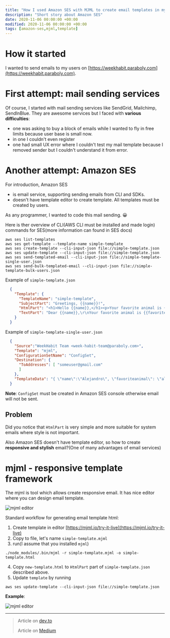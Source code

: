 ```yaml
---
title: "How I used Amazon SES with MJML to create email templates in my side-project"
description: "Short story about Amazon SES"
date: 2020-11-06 00:00:00 +00:00
modified: 2020-11-06 00:00:00 +00:00
tags: [amazon-ses,mjml,template]
---
```


# How it started

I wanted to send emails to my users on [https://weekhabit.paraboly.com](https://weekhabit.paraboly.com). 


# First attempt: mail sending services

Of course, I started with mail sending services like SendGrid, Mailchimp, SendInBlue. They are awesome services but I faced with **various difficulties**:
- one was asking to buy a block of emails while I wanted to fly in free limits because user base is small now.
- in one I couldn't even register
- one had small UX error where I couldn't test my mail template because I removed sender but I couldn't understand it from error.

# Another attempt: Amazon SES

For introduction, Amazon SES 
- is email service, supporting sending emails from CLI and SDKs.
- doesn't have template editor to create template. All templates must be created by users.

As any programmer, I wanted to code this mail sending. 😀

Here is ther overview of CLI(AWS CLI must be installed and made login) commands for SES(more information can found in SES docs)

```shell
aws ses list-templates
aws ses get-template --template-name simple-template
aws ses create-template --cli-input-json file://simple-template.json
aws ses update-template --cli-input-json file://simple-template.json
aws ses send-templated-email --cli-input-json file://simple-template-single-user.json
aws ses send-bulk-templated-email --cli-input-json file://simple-template-bulk-users.json
```

Example of `simple-template.json`
```json
  {
    "Template": {
      "TemplateName": "simple-template",
      "SubjectPart": "Greetings, {{name}}!",
      "HtmlPart": "<h1>Hello {{name}},</h1><p>Your favorite animal is {{favoriteanimal}}.</p>",
      "TextPart": "Dear {{name}},\r\nYour favorite animal is {{favoriteanimal}}."
    }
  }
```

Example of `simple-template-single-user.json`
```json
  {
    "Source":"WeekHabit Team <week-habit-team@paraboly.com>",
    "Template": "mjml",
    "ConfigurationSetName": "ConfigSet",
    "Destination": {
      "ToAddresses": [ "someuser@gmail.com"
      ]
    },
    "TemplateData": "{ \"name\":\"Alejandro\", \"favoriteanimal\": \"alligator\" }"
  }
```

**Note**: `ConfigSet` must be created in Amazon SES console otherwise email will not be sent.

## Problem

Did you notice that `HtmlPart` is  very simple and more suitable for system emails where style is not important.

Also Amazon SES doesn't have template editor, so how to create **responsive and stylish** email?(One of many advantages of email services)


# mjml - responsive template framework

The mjml is tool which allows create responsive email. It has nice editor where you can design email template.


![mjml editor](/amazon-ses-mjml-email-template/mjml_editor.png)


Standard workflow for generating email template html:

1. Create template in editor [https://mjml.io/try-it-live](https://mjml.io/try-it-live)
2. Copy to file, let's name `simple-template.mjml`
3. run(I assume that you installed `mjml`) 
```shell
./node_modules/.bin/mjml -r simple-template.mjml -o simple-template.html
```
4. Copy `new-template.html` to `HtmlPart` part of `simple-template.json` described above.
5. Update `template` by running 

```shell
aws ses update-template --cli-input-json file://simple-template.json
```

**Example**:

![mjml editor](/amazon-ses-mjml-email-template/mjml_example.png)


---

> Article on [dev.to](https://dev.to/nurgasemetey/how-i-used-amazon-ses-with-mjml-to-create-email-templates-in-my-side-project-3oi9)
>
> Article on [Medium](https://nurgasemetey.medium.com/how-i-used-amazon-ses-with-mjml-to-create-email-templates-in-my-side-project-8118c88ae047)